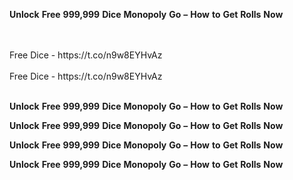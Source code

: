 <strong>Unlock</strong> <strong>Free</strong> <strong>999,999</strong> <strong>Dice</strong> <strong>Monopoly</strong> <strong>Go</strong> <strong>–</strong> <strong>How</strong> <strong>to</strong> <strong>Get</strong> <strong>Rolls</strong> <strong>Now</strong>

<br>
<br>Free Dice - https://t.co/n9w8EYHvAz
<br>
<br>Free Dice - https://t.co/n9w8EYHvAz
<br>
<br>

<strong>Unlock</strong> <strong>Free</strong> <strong>999,999</strong> <strong>Dice</strong> <strong>Monopoly</strong> <strong>Go</strong> <strong>–</strong> <strong>How</strong> <strong>to</strong> <strong>Get</strong> <strong>Rolls</strong> <strong>Now</strong>

<strong>Unlock</strong> <strong>Free</strong> <strong>999,999</strong> <strong>Dice</strong> <strong>Monopoly</strong> <strong>Go</strong> <strong>–</strong> <strong>How</strong> <strong>to</strong> <strong>Get</strong> <strong>Rolls</strong> <strong>Now</strong>

<strong>Unlock</strong> <strong>Free</strong> <strong>999,999</strong> <strong>Dice</strong> <strong>Monopoly</strong> <strong>Go</strong> <strong>–</strong> <strong>How</strong> <strong>to</strong> <strong>Get</strong> <strong>Rolls</strong> <strong>Now</strong>

<strong>Unlock</strong> <strong>Free</strong> <strong>999,999</strong> <strong>Dice</strong> <strong>Monopoly</strong> <strong>Go</strong> <strong>–</strong> <strong>How</strong> <strong>to</strong> <strong>Get</strong> <strong>Rolls</strong> <strong>Now</strong>
